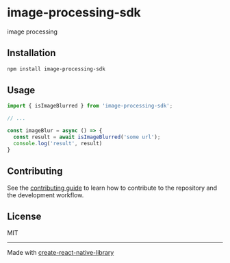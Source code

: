 # image-processing-sdk

image processing

## Installation

```sh
npm install image-processing-sdk
```

## Usage

```js
import { isImageBlurred } from 'image-processing-sdk';

// ...

const imageBlur = async () => {
  const result = await isImageBlurred('some url');
  console.log('result', result)
}
```

## Contributing

See the [contributing guide](CONTRIBUTING.md) to learn how to contribute to the repository and the development workflow.

## License

MIT

---

Made with [create-react-native-library](https://github.com/callstack/react-native-builder-bob)
